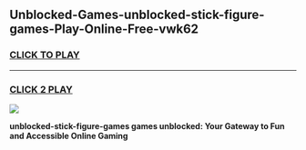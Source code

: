 
## Unblocked-Games-unblocked-stick-figure-games-Play-Online-Free-vwk62
<h3>
<a href="https://premium76.site?title=unblocked-stick-figure-games&ref=26A">CLICK TO PLAY</a></h3>
<hr>

<h3>
<a href="https://premium76.site?title=unblocked-stick-figure-games&ref=26A">CLICK 2 PLAY</a>
  
</h3>

<a href="https://premium76.site?title=unblocked-stick-figure-games&ref=26A"><img src="https://clearcache.store/games.png"></a>


**unblocked-stick-figure-games games unblocked: Your Gateway to Fun and Accessible Online Gaming**
